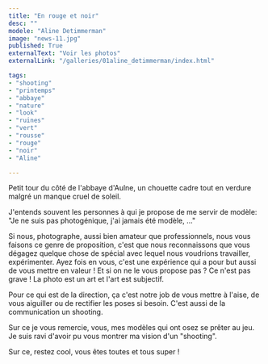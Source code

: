 ```yaml
---
title: "En rouge et noir"
desc: ""
modele: "Aline Detimmerman"
image: "news-11.jpg"
published: True
externalText: "Voir les photos"
externalLink: "/galleries/01aline_detimmerman/index.html"

tags:
- "shooting"
- "printemps"
- "abbaye"
- "nature"
- "look"
- "ruines"
- "vert"
- "rousse"
- "rouge"
- "noir"
- "Aline"

---
```

Petit tour du côté de l'abbaye d'Aulne, un chouette cadre tout en verdure malgré un manque cruel de soleil.

J'entends souvent les personnes à qui je propose de me servir de modèle: "Je ne suis pas photogénique, j'ai jamais été modèle, ..."

Si nous, photographe, aussi bien amateur que professionnels, nous vous faisons ce genre de proposition, c'est que nous reconnaissons que vous dégagez quelque chose de spécial avec lequel nous voudrions travailler, expérimenter. Ayez fois en vous, c'est une expérience qui a pour but aussi de vous mettre en valeur ! Et si on ne le vous propose pas ? Ce n'est pas grave ! La photo est un art et l'art est subjectif.

Pour ce qui est de la direction, ça c'est notre job de vous mettre à l'aise, de vous aiguiller ou de rectifier les poses si besoin. C'est aussi de la communication un shooting.

Sur ce je vous remercie, vous, mes modèles qui ont osez se prêter au jeu. Je suis ravi d'avoir pu vous montrer ma vision d'un "shooting".

Sur ce, restez cool, vous êtes toutes et tous super !

